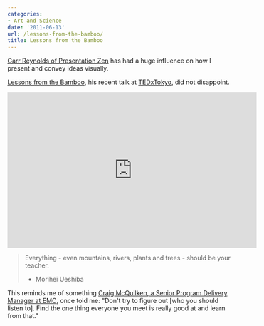 ```yaml
---
categories:
- Art and Science
date: '2011-06-13'
url: /lessons-from-the-bamboo/
title: Lessons from the Bamboo
---
```


<a href="http://www.presentationzen.com/">Garr Reynolds of Presentation Zen</a> has had a huge influence on how I present and convey ideas visually.

<a href="https://www.youtube.com/watch?v=9g8T8MsFIp0">Lessons from the Bamboo</a>, his recent talk at <a href="http://tedxtokyo.com/">TEDxTokyo</a>, did not disappoint.

<p align="center"><div class="fluid-vids"><iframe width="560" height="349" src="https://www.youtube.com/embed/9g8T8MsFIp0?rel=0" frameborder="0" allowfullscreen></iframe></div></p>

<blockquote>Everything - even mountains, rivers, plants and trees - should be your teacher.

- Morihei Ueshiba</blockquote>

This reminds me of something <a href="https://www.youtube.com/watch?v=KkCxoo7pd4A">Craig McQuilken, a Senior Program Delivery Manager at EMC</a>, once told me: "Don't try to figure out [who you should listen to]. Find the one thing everyone you meet is really good at and learn from that."
